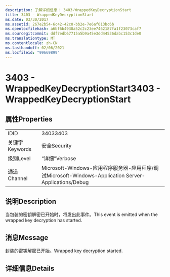 ```yaml
---
description: 了解详细信息： 3403-WrappedKeyDecryptionStart
title: 3403 - WrappedKeyDecryptionStart
ms.date: 03/30/2017
ms.assetid: 267e2b54-6c42-42c0-bb2e-7e6af013bc6b
ms.openlocfilehash: a6bf6b4938a52c2c23ee7462187fa1f23073caf7
ms.sourcegitcommit: ddf7edb67715a5b9a45e3dd44536dabc153c1de0
ms.translationtype: MT
ms.contentlocale: zh-CN
ms.lasthandoff: 02/06/2021
ms.locfileid: "99669899"
---
```

# <a name="3403---wrappedkeydecryptionstart"></a><span data-ttu-id="d3f8d-103">3403 - WrappedKeyDecryptionStart</span><span class="sxs-lookup"><span data-stu-id="d3f8d-103">3403 - WrappedKeyDecryptionStart</span></span>

## <a name="properties"></a><span data-ttu-id="d3f8d-104">属性</span><span class="sxs-lookup"><span data-stu-id="d3f8d-104">Properties</span></span>  
  
|||  
|-|-|  
|<span data-ttu-id="d3f8d-105">ID</span><span class="sxs-lookup"><span data-stu-id="d3f8d-105">ID</span></span>|<span data-ttu-id="d3f8d-106">3403</span><span class="sxs-lookup"><span data-stu-id="d3f8d-106">3403</span></span>|  
|<span data-ttu-id="d3f8d-107">关键字</span><span class="sxs-lookup"><span data-stu-id="d3f8d-107">Keywords</span></span>|<span data-ttu-id="d3f8d-108">安全</span><span class="sxs-lookup"><span data-stu-id="d3f8d-108">Security</span></span>|  
|<span data-ttu-id="d3f8d-109">级别</span><span class="sxs-lookup"><span data-stu-id="d3f8d-109">Level</span></span>|<span data-ttu-id="d3f8d-110">“详细”</span><span class="sxs-lookup"><span data-stu-id="d3f8d-110">Verbose</span></span>|  
|<span data-ttu-id="d3f8d-111">通道</span><span class="sxs-lookup"><span data-stu-id="d3f8d-111">Channel</span></span>|<span data-ttu-id="d3f8d-112">Microsoft-Windows-应用程序服务器-应用程序/调试</span><span class="sxs-lookup"><span data-stu-id="d3f8d-112">Microsoft-Windows-Application Server-Applications/Debug</span></span>|  
  
## <a name="description"></a><span data-ttu-id="d3f8d-113">说明</span><span class="sxs-lookup"><span data-stu-id="d3f8d-113">Description</span></span>  

 <span data-ttu-id="d3f8d-114">当包装的密钥解密已开始时，将发出此事件。</span><span class="sxs-lookup"><span data-stu-id="d3f8d-114">This event is emitted when the wrapped key decryption has started.</span></span>  
  
## <a name="message"></a><span data-ttu-id="d3f8d-115">消息</span><span class="sxs-lookup"><span data-stu-id="d3f8d-115">Message</span></span>  

 <span data-ttu-id="d3f8d-116">封装的密钥解密已开始。</span><span class="sxs-lookup"><span data-stu-id="d3f8d-116">Wrapped key decryption started.</span></span>  
  
## <a name="details"></a><span data-ttu-id="d3f8d-117">详细信息</span><span class="sxs-lookup"><span data-stu-id="d3f8d-117">Details</span></span>
